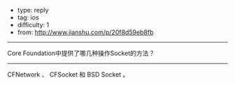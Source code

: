 - type: reply
- tag: ios
- difficulty:  1
- from: http://www.jianshu.com/p/20f8d59eb8fb

--------

Core Foundation中提供了哪几种操作Socket的方法？

---------

CFNetwork 、 CFSocket 和 BSD Socket 。
